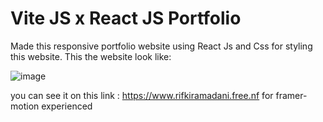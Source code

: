 # Vite JS x React JS Portfolio

Made this responsive portfolio website using React Js and Css for styling this website.
This the website look like:

![image](https://github.com/user-attachments/assets/2a5813b8-f288-4e7f-88de-6b92af6c1e77)

you can see it on this link : https://www.rifkiramadani.free.nf for framer-motion experienced

